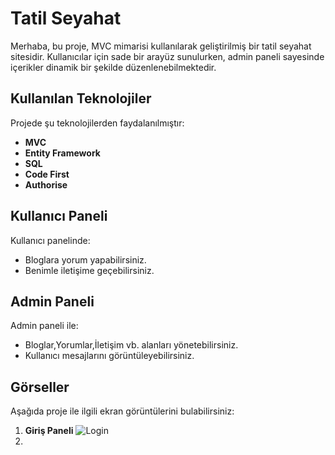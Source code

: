 # Tatil Seyahat

Merhaba, bu proje, MVC mimarisi kullanılarak geliştirilmiş bir tatil seyahat sitesidir. Kullanıcılar için sade bir arayüz sunulurken, admin paneli sayesinde içerikler dinamik bir şekilde düzenlenebilmektedir.

## Kullanılan Teknolojiler
Projede şu teknolojilerden faydalanılmıştır:

- **MVC**
- **Entity Framework**
- **SQL**
- **Code First**
- **Authorise**

## Kullanıcı Paneli
Kullanıcı panelinde:
- Bloglara yorum yapabilirsiniz.
- Benimle iletişime geçebilirsiniz.

## Admin Paneli
Admin paneli ile:
- Bloglar,Yorumlar,İletişim vb. alanları yönetebilirsiniz.
- Kullanıcı mesajlarını görüntüleyebilirsiniz.


## Görseller
Aşağıda proje ile ilgili ekran görüntülerini bulabilirsiniz:
1) **Giriş Paneli**
   ![Login](https://github.com/user-attachments/assets/408410b3-5d39-4716-afc5-6f72b1f5a8bd)
2) 
